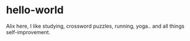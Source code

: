 # hello-world

Alix here, I like studying, crossword puzzles, running, yoga.. and all things self-improvement. 
